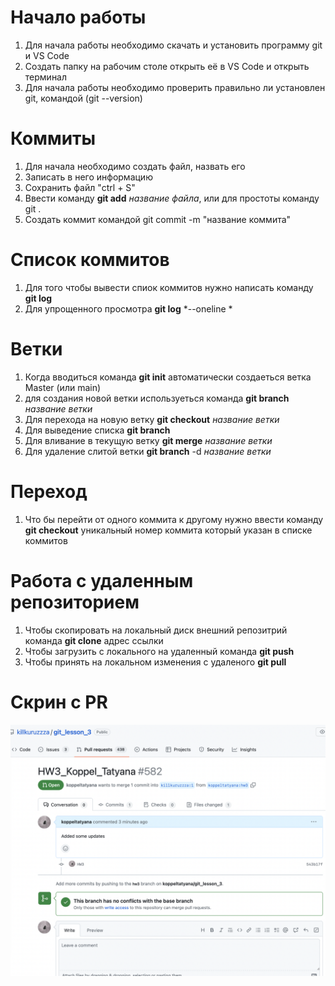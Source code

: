 
# Начало работы
1. Для начала работы необходимо скачать и установить программу git и VS Code
2. Создать папку на рабочим столе открыть её в VS Code и открыть терминал
3. Для начала работы необходимо проверить правильно ли установлен git, командой (git --version)

# Коммиты
1. Для начала необходимо создать файл, назвать его
2. Записать в него информацию
3. Сохранить файл "ctrl + S"
4. Ввести команду **git add** *название файла*, или для простоты команду git .
5. Создать коммит командой git commit -m "название коммита"
# Список коммитов
1. Для того чтобы вывести спиок коммитов нужно написать команду **git log**
2. Для упрощенного просмотра **git log** *--oneline *
# Ветки
1. Когда вводиться команда **git init** автоматически создаеться ветка Master (или main)
2. для создания новой ветки используеться команда **git branch** *название ветки*
3. Для перехода на новую ветку **git checkout** *название ветки*
4. Для выведение списка **git branch**
5. Для вливание в текущую ветку **git merge** *название ветки*
6. Для удаление слитой ветки **git branch** -d *название ветки*

# Переход

1. Что бы перейти от одного коммита к другому нужно ввести команду **git checkout** уникальный номер коммита который указан в списке коммитов
# Работа с удаленным репозиторием
1. Чтобы скопировать на локальный диск внешний репозитрий команда **git clone** адрес ссылки
2. Чтобы загрузить с локального на удаленный команда **git push**
3. Чтобы принять на локальном изменения с удаленого **git pull**


# Скрин с PR

![PR hasn't come yet](PR.png)